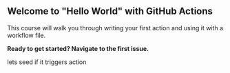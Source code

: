 ## Welcome to "Hello World" with GitHub Actions

This course will walk you through writing your first action and using it with a workflow file. 

**Ready to get started? Navigate to the first issue.**

lets seed if it triggers action